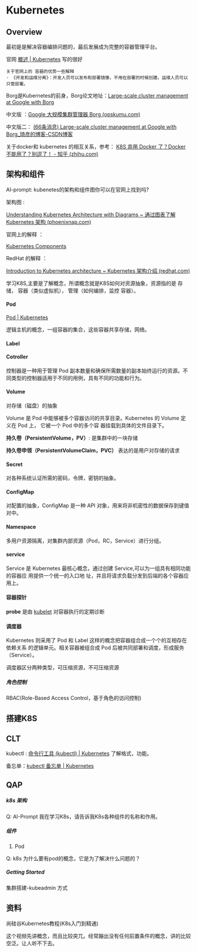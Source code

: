# Kubernetes

## Overview 

最初是是解决容器编排问题的，最后发展成为完整的容器管理平台。

官网 [概述 | Kubernetes](https://kubernetes.io/zh-cn/docs/concepts/overview/) 写的很好

```
关于官网上的 容器的优势一些解释
- 《开发和运维分离》：开发人员可以发布和部署镜像，不用在部署的时候创建。运维人员可以只管部署。

```



Borg是Kubernetes的前身，Borg论文地址：[Large-scale cluster management at Google with Borg](https://storage.googleapis.com/pub-tools-public-publication-data/pdf/43438.pdf)

中文版 ：[Google 大规模集群管理器 Borg (opskumu.com)](https://blog.opskumu.com/borg.html#org9e00d15)

中文版二： [(66条消息) Large-scale cluster management at Google with Borg_琦彦的博客-CSDN博客](https://blog.csdn.net/fly910905/article/details/120840292)



关于docker和 kubernetes 的相互关系，参考： [K8S 弃用 Docker 了？Docker 不能用了？别逗了！ - 知乎 (zhihu.com)](https://zhuanlan.zhihu.com/p/334787180)



## 架构和组件

AI-prompt: kubenetes的架构和组件图你可以在官网上找到吗?

架构图 :

[Understanding Kubernetes Architecture with Diagrams ~ 通过图表了解 Kubernetes 架构 (phoenixnap.com)](https://phoenixnap.com/kb/understanding-kubernetes-architecture-diagrams)

官网上的解释 ：

[Kubernetes Components ](https://kubernetes.io/docs/concepts/overview/components/)

RedHat 的解释 ：

[Introduction to Kubernetes architecture ~ Kubernetes 架构介绍 (redhat.com)](https://www.redhat.com/en/topics/containers/kubernetes-architecture)



学习K8S,主要是了解概念，所谓概念就是K8S如何对资源抽象，资源指的是 存储， 容器（类似虚拟机）， 管理（如何编排，监控 容器）。

#### Pod

[Pod | Kubernetes](https://kubernetes.io/zh-cn/docs/concepts/workloads/pods/)

逻辑主机的概念，一组容器的集合，这些容器共享存储，网络。



#### Label



#### Cotroller

控制器是一种用于管理 Pod 副本数量和确保所需数量的副本始终运行的资源。不同类型的控制器适用于不同的用例，具有不同的功能和行为。

#### Volume

对存储（磁盘）的抽象

Volume 是 Pod 中能够被多个容器访问的共享目录。Kubernetes 的 Volume 定义在 Pod 上， 它被一个 Pod 中的多个容 器挂载到具体的文件目录下。



**持久卷（PersistentVolume，PV）**: 是集群中的一块存储

**持久卷申领（PersistentVolumeClaim，PVC）** 表达的是用户对存储的请求



#### Secret

对各种系统认证所需的密码，令牌，密钥的抽象。

#### ConfigMap

对配置的抽象，ConfigMap 是一种 API 对象，用来将非机密性的数据保存到键值对中。

#### Namespace

多用户资源隔离，对集群内部资源（Pod，RC，Service）进行分组。

#### service

Service 是 Kubernetes 最核心概念，通过创建 Service,可以为一组具有相同功能的容器应 用提供一个统一的入口地 址，并且将请求负载分发到后端的各个容器应用上。



#### 容器探针

**probe** 是由 [kubelet](https://kubernetes.io/zh-cn/docs/reference/command-line-tools-reference/kubelet/) 对容器执行的定期诊断

#### 调度器

Kubernetes 则采用了 Pod 和 Label 这样的概念把容器组合成一个个的互相存在依赖关系 的逻辑单元。相关容器被组合成 Pod 后被共同部署和调度，形成服务（Service）。

调度器区分两种类型，可压缩资源，不可压缩资源



##### 角色控制 

RBAC(Role-Based Access Control，基于角色的访问控制)



## 搭建K8S



## CLT

kubectl : [命令行工具 (kubectl) | Kubernetes](https://kubernetes.io/zh-cn/docs/reference/kubectl/) 了解格式，功能。

备忘单：[kubectl 备忘单 | Kubernetes](https://kubernetes.io/zh-cn/docs/reference/kubectl/cheatsheet/)





## QAP

##### k8s 架构

Q: AI-Prompt 我在学习K8s，请告诉我K8s各种组件的名称和作用。

##### 组件

1. Pod

Q:  k8s 为什么要有pod的概念，它是为了解决什么问题的？



##### Getting Started

集群搭建-kubeadmin 方式



## 资料

尚硅谷Kubernetes教程(K8s入门到精通)

这个视频先讲概念，而且比较突兀。经常蹦出没有任何前置条件的概念，讲的比较空泛。让人听不下去。

